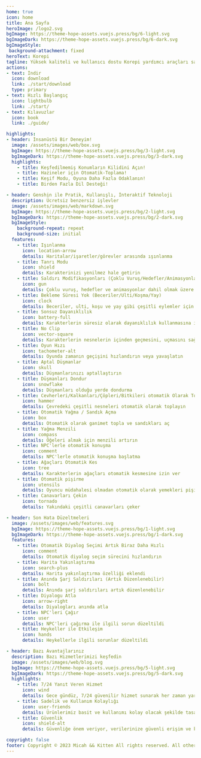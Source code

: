 ```yaml
---
home: true
icon: home
title: Ana Sayfa
heroImage: /logo2.svg
bgImage: https://theme-hope-assets.vuejs.press/bg/6-light.svg
bgImageDark: https://theme-hope-assets.vuejs.press/bg/6-dark.svg
bgImageStyle:
 background-attachment: fixed
heroText: Korepi
tagline: Yüksek kaliteli ve kullanıcı dostu Korepi yardımcı araçları sağlar!
actions:
- text: İndir
  icon: download
  link: ./start/download
  type: primary
- text: Hızlı Başlangıç
  icon: lightbulb
  link: ./start/
- text: Kılavuzlar
  icon: book
  link: ./guide/

highlights:
- header: İnsanüstü Bir Deneyim!
  image: /assets/images/web/box.svg
  bgImage: https://theme-hope-assets.vuejs.press/bg/3-light.svg
  bgImageDark: https://theme-hope-assets.vuejs.press/bg/3-dark.svg
  highlights:
    - title: Keşfedilmemiş Konumların Kilidini Açın!
    - title: Hazineler için Otomatik-Toplama!
    - title: Keşif Modu, Oyuna Daha Fazla Odaklanın!
    - title: Birden Fazla Dil Desteği!

- header: Genshin ile Pratik, Kullanışlı, İnteraktif Teknoloji
  description: Ücretsiz benzersiz işlevler
  image: /assets/images/web/markdown.svg
  bgImage: https://theme-hope-assets.vuejs.press/bg/2-light.svg
  bgImageDark: https://theme-hope-assets.vuejs.press/bg/2-dark.svg
  bgImageStyle:
    background-repeat: repeat
    background-size: initial
  features:
    - title: Işınlanma
      icon: location-arrow
      details: Haritalar/işaretler/görevler arasında ışınlanma
    - title: Tanrı Modu
      icon: shield
      details: Karakterinizi yenilmez hale getirin
    - title: Saldırı Modifikasyonları (Çoklu Vuruş/Hedefler/Animasyonlar)
      icon: gun
      details: Çoklu vuruş, hedefler ve animasyonlar dahil olmak üzere saldırı özelliklerini değiştirin
    - title: Bekleme Süresi Yok (Beceriler/Ulti/Koşma/Yay)
      icon: clock
      details: Beceriler, ulti, koşu ve yay gibi çeşitli eylemler için bekleme süresini ortadan kaldırın
    - title: Sonsuz Dayanıklılık
      icon: battery-full
      details: Karakterlerin süresiz olarak dayanıklılık kullanmasına izin ver
    - title: No Clip
      icon: vector-square
      details: Karakterlerin nesnelerin içinden geçmesini, uçmasını sağlayın
    - title: Oyun Hızı
      icon: tachometer-alt
      details: Oyunda zamanın geçişini hızlandırın veya yavaşlatın
    - title: Aptal Düşmanlar
      icon: skull
      details: Düşmanlarınızı aptallaştırın
    - title: Düşmanları Dondur
      icon: snowflake
      details: Düşmanları olduğu yerde dondurma
    - title: Cevherleri/Kalkanları/Çöpleri/Bitkileri otomatik Olarak Topla
      icon: hammer
      details: Çevredeki çeşitli nesneleri otomatik olarak toplayın
    - title: Otomatik Yağma / Sandık Açma
      icon: box
      details: Otomatik olarak ganimet topla ve sandıkları aç
    - title: Yağma Menzili
      icon: compass
      details: Öğeleri almak için menzili artırın
    - title: NPC'lerle otomatik konuşma
      icon: comment
      details: NPC'lerle otomatik konuşma başlatma
    - title: Ağaçları Otomatik Kes
      icon: tree
      details: Karakterlerin ağaçları otomatik kesmesine izin ver
    - title: Otomatik pişirme
      icon: utensils
      details: Oyuncu müdahalesi olmadan otomatik olarak yemekleri pişirin
    - title: Canavarları Çekin
      icon: tornado
      details: Yakındaki çeşitli canavarları çeker

- header: Son Hata Düzeltmeleri
  image: /assets/images/web/features.svg
  bgImage: https://theme-hope-assets.vuejs.press/bg/1-light.svg
  bgImageDark: https://theme-hope-assets.vuejs.press/bg/1-dark.svg
  features:
    - title: Otomatik Diyalog Seçimi Artık Biraz Daha Hızlı
      icon: comment
      details: Otomatik diyalog seçim sürecini hızlandırın
    - title: Harita Yakınlaştırma
      icon: search-plus
      details: Harita yakınlaştırma özelliği eklendi
    - title: Anında Şarj Saldırıları (Artık Düzenlenebilir)
      icon: bolt
      details: Anında şarj saldırıları artık düzenlenebilir
    - title: Diyalogu Atla
      icon: arrow-right
      details: Diyalogları anında atla
    - title: NPC'leri Çağır
      icon: user
      details: NPC'leri çağırma ile ilgili sorun düzeltildi
    - title: Heykeller ile Etkileşim
      icon: hands
      details: Heykellerle ilgili sorunlar düzeltildi

- header: Bazı Avantajlarınız
  description: Bazı Hizmetlerimizi keşfedin
  image: /assets/images/web/blog.svg
  bgImage: https://theme-hope-assets.vuejs.press/bg/5-light.svg
  bgImageDark: https://theme-hope-assets.vuejs.press/bg/5-dark.svg
  highlights:
    - title: 7/24 Yanıt Veren Hizmet
      icon: wind
      details: Gece gündüz, 7/24 güvenilir hizmet sunarak her zaman yardıma hazırız.
    - title: Sadelik ve Kullanım Kolaylığı
      icon: user-friends
      details: Ürünlerimiz basit ve kullanımı kolay olacak şekilde tasarlanmıştır ve kullanıcı dostu ve rahat bir deneyim sağlar.
    - title: Güvenlik
      icon: shield-alt
      details: Güvenliğe önem veriyor, verilerinize güvenli erişim ve koruma sağlıyoruz.

copyright: false
footer: Copyright © 2023 Micah && Kitten All rights reserved. All other trademarks, screenshots, logos, and copyrights are the property of their respective owners.
---
```

